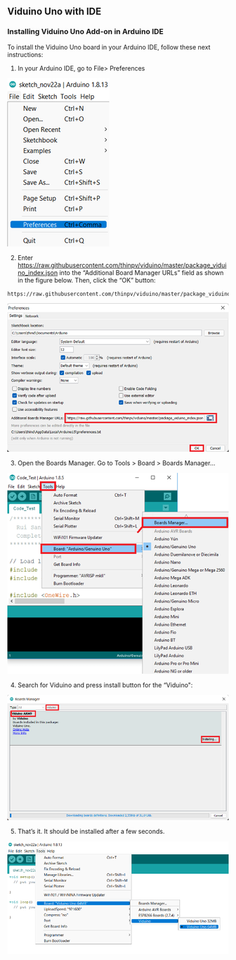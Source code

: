 
## Viduino Uno with IDE

### Installing Viduino Uno Add-on in Arduino IDE
To install the Viduino Uno board in your Arduino IDE, follow these next instructions:

1. In your Arduino IDE, go to File> Preferences

![Viduino](img/1.png)

2. Enter https://raw.githubusercontent.com/thinpv/viduino/master/package_viduino_index.json into the “Additional Board Manager URLs” field as shown in the figure below. Then, click the “OK” button:
```
https://raw.githubusercontent.com/thinpv/viduino/master/package_viduino_index.json
```

![Viduino](img/2.png)

3. Open the Boards Manager. Go to Tools > Board > Boards Manager…

![Viduino](img/3.png)

4. Search for Viduino and press install button for the “Viduino":

![Viduino](img/4.png)

5. That’s it. It should be installed after a few seconds.

![Viduino](img/5.png)
